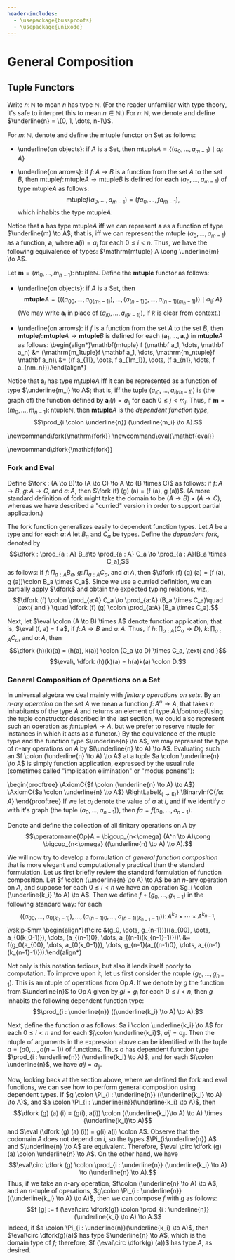 ```yaml
---
header-includes:
  - \usepackage{bussproofs}
  - \usepackage{unixode}
---
```


# General Composition

## Tuple Functors

Write $n \colon \mathbb N$ to mean $n$ has type $\mathbb N$. (For the reader unfamiliar with type theory, it's safe to interpret this to mean $n\in \mathbb N$.)  For $n \colon \mathbb N$, we denote and define $\underline{n} = \{0, 1, \dots, n-1\}$.

For $m \colon \mathbb N$, denote and define the $\mathrm{mtuple}$ functor on Set as follows: 

+ \underline{on objects}: if $A$ is a Set, then $\mathrm{mtuple} A = \{(a_{0}, \dots, a_{m-1}) \mid a_{i} \colon A\}$

+ \underline{on arrows}: if $f \colon A \to B$ is a function from the set $A$ to the set $B$, then $\mathrm{mtuple} f \colon \mathrm{mtuple}A \to \mathrm{mtuple}B$ is defined for each $(a_{0}, \dots, a_{m-1})$ of type $\mathrm{mtuple}A$ as follows: $$\mathrm{mtuple}f (a_0, \dots, a_{m-1}) = (f a_0, \dots, f a_{m-1}),$$ which inhabits the type $\mathrm{mtuple} A$.

Notice that $\mathbf a$ has type $\mathrm{mtuple} A$ iff we can represent $\mathbf a$ as a function of type $\underline{m} \to A$; that is, iff we can represent the mtuple $(a_0, \dots, a_{m-1})$ as a function, $\mathbf a$, where $\mathbf a(i) = a_i$ for each $0\leq i < n$.  Thus, we have the following equivalence of types: $\mathrm{mtuple} A \cong \underline{m} \to A$.

Let $\mathbf m = (m_0, \dots, m_{n-1}) \colon  \mathrm{ntuple} \mathbb N$.  Define the $\mathbf{mtuple}$ functor as follows: 

+ \underline{on objects}: if $A$ is a Set, then $$\mathbf{mtuple} A = \{((a_{00}, \dots, a_{0(m_1-1)}), \dots, (a_{(n-1)0}, \dots, a_{(n-1)(m_n-1)})) \mid a_{ij} \colon A\}$$ (We may write $\mathbf a_i$ in place of $(a_{i0}, \dots, a_{i(k-1)})$, if $k$ is clear from context.)

+ \underline{on arrows}: if $f$ is a function from the set $A$ to the set $B$, then $\mathbf{mtuple} f \colon \mathbf{mtuple}A \to \mathbf{mtuple}B$ is defined for each $(\mathbf a_1, \dots, \mathbf a_n)$ in $\mathbf{mtuple}A$ as follows: \begin{align*}\mathbf{mtuple} f (\mathbf a_1, \dots, \mathbf a_n) &= (\mathrm{m_1tuple}f \mathbf a_1, \dots, \mathrm{m_ntuple}f \mathbf a_n)\\ &= ((f a_{11}, \dots, f a_{1m_1}), \dots, (f a_{n1}, \dots, f a_{nm_n})).\end{align*}

Notice that $\mathbf a_i$ has type $\mathrm{m_ituple} A$ iff it can be represented as a function of type $\underline{m_i} \to A$; that is, iff the tuple $(a_{i0}, \dots, a_{i(m_i-1)})$ is (the graph of) the function defined by $\mathbf a_i(j) = a_{ij}$ for each $0\leq j < m_i$.  Thus, if $\mathbf m = (m_0, \dots, m_{n-1}) \colon \mathrm{ntuple} \mathbb N$, then $\mathbf{mtuple} A$ is the *dependent function type*, $$\prod_{i \colon \underline{n}} (\underline{m_i} \to A).$$



\newcommand\fork{\mathrm{fork}}
\newcommand\eval{\mathbf{eval}}
<!-- \newcommand\deval{\mathbf{eval}} -->
\newcommand\dfork{\mathbf{fork}}

### Fork and Eval

Define $\fork : (A \to B)\to (A \to C) \to A \to (B \times C)$ as follows: if $f \colon A \to B$, $g \colon A \to C$, and $a \colon A$, then $\fork (f) (g) (a) = (f (a), g (a))$. (A more standard definition of fork might take the domain to be $(A \to B)\times (A \to C)$, whereas we have described a "curried" version in order to support partial application.)

The fork function generalizes easily to dependent function types.  Let $A$ be a type and for each $a \colon A$ let $B_a$ and $C_a$ be types. Define the *dependent fork*, denoted by $$\dfork : \prod_{a : A} B_a\to \prod_{a : A} C_a \to \prod_{a : A}(B_a \times C_a),$$ as follows: if $f \colon \Pi_{a : A} B_a$, $g \colon \Pi_{a : A} C_a$, and $a \colon A$, then $\dfork (f) (g) (a) = (f (a), g (a))\colon B_a \times C_a$. Since we use a curried definition, we can partially apply $\dfork$ and obtain the expected typing relations, viz., $$\dfork (f) \colon \prod_{a:A} C_a \to \prod_{a:A} (B_a \times C_a)\quad \text{ and } \quad \dfork (f) (g) \colon \prod_{a:A} (B_a \times C_a).$$

Next, let $\eval \colon (A \to B) \times A$ denote function application; that is, $\eval (f, a) = f a$, if $f \colon A \to B$ and $a \colon A$. Thus, if $h \colon \prod_{a : A}(C_a \to D)$, $k \colon \prod_{a : A}C_a$, and $a\colon A$, then $$\dfork (h)(k)(a) = (h(a), k(a)) \colon (C_a \to D) \times C_a, \text{ and }$$ $$\eval\, \dfork (h)(k)(a) = h(a)k(a) \colon D.$$
<!-- Now, let $D$ be a type and let $A$ and $C_a$ be as above. Define the **dependent eval**, denoted by $\deval \colon \prod_{a : A}(C_a \to D) \times \prod_{a : A} C_a$ as follows:  -->

### General Composition of Operations on a Set

In universal algebra we deal mainly with *finitary operations on sets*. By an *$n$-ary operation* on the set $A$ we mean a function $f \colon A^n \to A$, that takes $n$ inhabitants of the type $A$ and returns an element of type $A$.\footnote{Using the tuple constructor described in the last section, we could also represent such an operation as $f \colon \mathrm{ntuple} A \to A$, but we prefer to reserve ntuple for instances in which it acts as a functor.} By the equivalence of the $\mathrm{ntuple}$ type and the function type $\underline{n} \to A$, we may represent the type of $n$-ary operations on $A$ by $(\underline{n} \to A) \to A$.  Evaluating such an $f \colon (\underline{n} \to A) \to A$ at a tuple $a \colon \underline{n} \to A$ is simply function application, expressed by the usual rule (sometimes called "implication elimination" or "modus ponens"):
<!-- $f \mathbf a = f(\mathbf a(0), \dots, \mathbf a(n-1)) \colon A$. -->

\begin{prooftree}
\AxiomC{$f \colon (\underline{n} \to A) \to A$}
\AxiomC{$a \colon \underline{n} \to A$}
\RightLabel{$_{(\to \mathrm{E})}$}
\BinaryInfC{$f a \colon A$}
\end{prooftree}
If we let $a_i$ denote the value of $a$ at $i$, and if we identify $a$ with it's graph (the tuple $(a_0, \dots, a_{n-1})$), then $f a = f(a_0, \dots, a_{n-1})$.

Denote and define the collection of all finitary operations on $A$ by $$\operatorname{Op}A = \bigcup_{n<\omega} (A^n \to A)\cong \bigcup_{n<\omega} ((\underline{n} \to A) \to A).$$

We will now try to develop a formulation of *general function composition* that is more elegant and computationally practical than the standard formulation.  Let us first briefly review the standard formulation of function composition.  Let $f \colon (\underline{n} \to A) \to A$ be an $n$-ary operation on $A$, and suppose for each $0\leq i < n$ we have an operation $g_i \colon (\underline{k_i} \to A) \to A$.  Then we define $f \circ (g_0, \dots, g_{n-1})$ in the following standard way: for each $$((a_{00}, \dots, a_{0(k_0-1)}), \dots, (a_{(n-1)0}, \dots, a_{(n-1)(k_{n-1}-1)}))\colon A^{k_0} \times \cdots \times A^{k_{n-1}},$$ \vskip-5mm \begin{align*}(f\circ &(g_0, \dots, g_{n-1}))((a_{00}, \dots, a_{0(k_0-1)}), \dots, (a_{(n-1)0}, \dots, a_{(n-1)(k_{n-1}-1)}))\\ &= f(g_0(a_{00}, \dots, a_{0(k_0-1)}), \dots, g_{n-1}(a_{(n-1)0}, \dots, a_{(n-1)(k_{n-1}-1)})).\end{align*}

Not only is this notation tedious, but also it lends itself poorly to computation. To improve upon it, let us first consider the ntuple $(g_0, \dots, g_{n-1})$. This is an ntuple of operations from $\operatorname{Op}A$. If we denote by $g$ the function from $\underline{n}$ to $\operatorname{Op}A$ given by $g i = g_i$ for each $0\leq i < n$, then $g$ inhabits the following dependent function type: $$\prod_{i : \underline{n}}  ((\underline{k_i} \to A) \to A).$$

Next, define the function $a$ as follows: $a i \colon \underline{k_i} \to A$ for each $0\leq i < n$ and for each $j\colon \underline{k_i}$, $a i j = a_{ij}$. Then the ntuple of arguments in the expression above can be identified with the tuple $a = (a 0, \dots, a (n-1))$ of functions. Thus $a$ has dependent function type $\prod_{i : \underline{n}} (\underline{k_i} \to A)$, and for each $i\colon \underline{n}$, we have $a i j = a_{ij}$.

Now, looking back at the section above, where we defined the fork and eval functions, we can see how to perform general composition using dependent types.  If $g \colon \Pi_{i : \underline{n}}  ((\underline{k_i} \to A) \to A)$, and $a \colon \Pi_{i : \underline{n}}(\underline{k_i} \to A)$, then $$\dfork (g) (a) (i) = (g(i), a(i)) \colon ((\underline{k_i}\to A) \to A) \times (\underline{k_i}\to A)$$ and $\eval (\dfork (g) (a) (i)) = g(i) a(i) \colon A$.
Observe that the codomain $A$ does not depend on $i$, so the types $\Pi_{i:\underline{n}} A$ and $\underline{n} \to A$ are equivalent. Therefore, $\eval \circ \dfork (g) (a) \colon \underline{n} \to A$.  On the other hand, we have $$\eval\circ \dfork (g) \colon \prod_{i : \underline{n}}  (\underline{k_i} \to A) \to (\underline{n} \to A).$$  Thus, if we take an $n$-ary operation, $f\colon (\underline{n} \to A) \to A$, and an $n$-tuple of operations, $g\colon \Pi_{i : \underline{n}} ((\underline{k_i} \to A) \to A)$, then we can compose $f$ with $g$ as follows: $$f [g] := f (\eval\circ \dfork(g)) \colon \prod_{i : \underline{n}}(\underline{k_i} \to A) \to A.$$  Indeed, if $a \colon \Pi_{i : \underline{n}}(\underline{k_i} \to A)$, then  $\eval\circ \dfork(g)(a)$ has type $\underline{n} \to A$, which is the domain type of $f$; therefore, $f (\eval\circ \dfork(g) (a))$ has type $A$, as desired.


<!-- 
$$\eval\, \dfork (g) (a) \colon \underline{n} \to A \quad \text{ and } \quad \eval\, \dfork (g) \colon \prod_{i : \underline{n}}  (\underline{k_i} \to A) \to (\underline{n} \to A).$$ Thus, if $f\colon \underline{n} \to A$ is an $n$-ary operation on $A$, and $g\colon \Pi_{i : \underline{n}}  ((\underline{k_i} \to A) \to A)$ is an "$n$-tuple" of operations on $A$, then we can define the general composition of $f$ with $g$ as follows: $$f [g] := f \, \eval\, \dfork (g).$$ -->

<!-- Now let $$(g \otimes a) i = g_i (a i) = g_i (a_{i0}, \dots, a_{i(k_i-1)}).$$ Then $g \otimes a \colon \underline{n} \to A$.  Therefore, if $f \colon \underline{n} \to A$, we can compose as follows: \begin{align*}(f \circ g) (a) &= f ( g \otimes a ) \\ &= f( (g\otimes a)0, \dots, (g \otimes a)(n-1))\\ &=f( g_0(a 0), \dots, g_{n-1}(a (n-1))). \end{align*}
Let $\mathbf{k} = (k_1, \dots, k_n)$ be the tuple of arities of the $g_i$'s.  Then $$((a_{11}, \dots, a_{1k_1}), \dots, (a_{n1}, \dots, a_{nk_n})) \colon \mathbf{ktuple} A.$$  Now $(g_1, \dots, g_n)$ is a tuple of a certain type.  What is that type?  For each $1\leq i \leq n$, we have $g_i \colon \mathrm{k_ituple} A \to A$ ...so...?
Notice that $\mathbf k$ has type $\mathrm{ntuple} \mathbb N = \{(k_1, \dots, k_n) \mid k_i \colon \mathbb N\}$.
$$\mathrm{ntuple}(\operatorname{Op}A) \cong \underline{n} \to \operatorname{Op}A.$$
\begin{prooftree}
\AxiomC{$g \colon \underline{n} \to \operatorname{Op}A$}
\AxiomC{$a \colon \prod_{(i : \underline{n})} (\underline{\rho g_i} \to A)$}
\BinaryInfC{$(g i) (a i) \colon A$}
\end{prooftree}
$$\mathrm{ntuple}(\operatorname{Op}A) \cong \prod_{(i : \underline{n})} \prod_{(g_i : \mathrm{Op} A)} ((\underline{\rho g_i} \to A) \to A).$$
$$\mathrm{ntuple}(\operatorname{Op}A) \cong \underline{n} \to \prod_{g \colon \operatorname{Op}A} ((\rho g \to A) \to A).$$
$$\prod_{g : \underline{n} \to \operatorname{Op}A} (\underline{\rho g} \to A).$$
Can we *define* $\mathbf{ktuple}$ on $\operatorname{Op}A$ as follows?
$$\mathbf{ktuple}(\operatorname{Op}A) = \{(g_1, \dots, g_n) \mid g_i \colon A^{k_i} \to A\}$$
Let $\rho \colon \operatorname{Op}A \to \mathbb N$ be the *arity function*; that is, if $g \colon (\underline{k} \to A) \to A$ is a *$k$-ary* operation on $A$, then $\rho g = k$. -->


<!-- ## Product Bifunctor.  Product $\times$ forms a bifunctor; in Set, for types $A$ and $B$, the type $A\times B$ consists of pairs $(a,b)$, where $a : A$ and $b: B$. -->

<!-- , and $g$ obeys the following function application rule:
\begin{prooftree}
\AxiomC{$g \colon (\underline{k} \to A) \to A$}
\AxiomC{$a \colon \underline{k} \to A$}
\RightLabel{$_{(\to \mathrm{E})}$}
\BinaryInfC{$g a \colon A$}
\end{prooftree} -->

